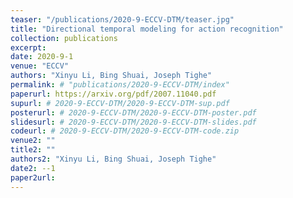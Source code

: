 ```yaml
---
teaser: "/publications/2020-9-ECCV-DTM/teaser.jpg"
title: "Directional temporal modeling for action recognition"
collection: publications
excerpt: 
date: 2020-9-1
venue: "ECCV"
authors: "Xinyu Li, Bing Shuai, Joseph Tighe"
permalink: # "publications/2020-9-ECCV-DTM/index"
paperurl: https://arxiv.org/pdf/2007.11040.pdf
supurl: # 2020-9-ECCV-DTM/2020-9-ECCV-DTM-sup.pdf
posterurl: # 2020-9-ECCV-DTM/2020-9-ECCV-DTM-poster.pdf
slidesurl: # 2020-9-ECCV-DTM/2020-9-ECCV-DTM-slides.pdf
codeurl: # 2020-9-ECCV-DTM/2020-9-ECCV-DTM-code.zip
venue2: ""
title2: ""
authors2: "Xinyu Li, Bing Shuai, Joseph Tighe"
date2: --1
paper2url: 
---
```



